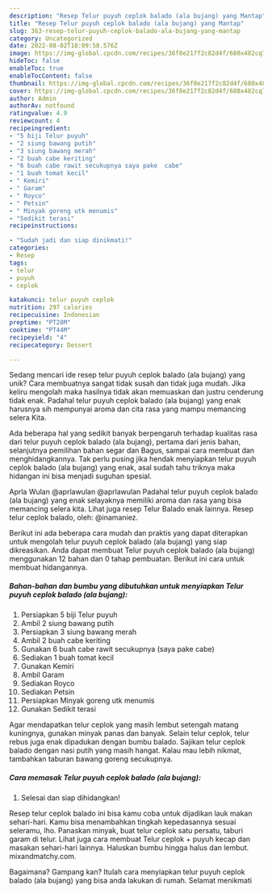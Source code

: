 ```yaml
---
description: "Resep Telur puyuh ceplok balado (ala bujang) yang Mantap"
title: "Resep Telur puyuh ceplok balado (ala bujang) yang Mantap"
slug: 363-resep-telur-puyuh-ceplok-balado-ala-bujang-yang-mantap
category: Uncategorized
date: 2022-08-02T18:09:58.576Z
image: https://img-global.cpcdn.com/recipes/36f8e217f2c82d4f/680x482cq70/telur-puyuh-ceplok-balado-ala-bujang-foto-resep-utama.jpg
hideToc: false
enableToc: true
enableTocContent: false
thumbnail: https://img-global.cpcdn.com/recipes/36f8e217f2c82d4f/680x482cq70/telur-puyuh-ceplok-balado-ala-bujang-foto-resep-utama.jpg
cover: https://img-global.cpcdn.com/recipes/36f8e217f2c82d4f/680x482cq70/telur-puyuh-ceplok-balado-ala-bujang-foto-resep-utama.jpg
author: Admin
authorAv: notfound
ratingvalue: 4.9
reviewcount: 4
recipeingredient:
- "5 biji Telur puyuh"
- "2 siung bawang putih"
- "3 siung bawang merah"
- "2 buah cabe keriting"
- "6 buah cabe rawit secukupnya saya pake  cabe"
- "1 buah tomat kecil"
- " Kemiri"
- " Garam"
- " Royco"
- " Petsin"
- " Minyak goreng utk menumis"
- "Sedikit terasi"
recipeinstructions:

- "Sudah jadi dan siap dinikmati!"
categories:
- Resep
tags:
- telur
- puyuh
- ceplok

katakunci: telur puyuh ceplok 
nutrition: 297 calories
recipecuisine: Indonesian
preptime: "PT28M"
cooktime: "PT44M"
recipeyield: "4"
recipecategory: Dessert

---
```





Sedang mencari ide resep telur puyuh ceplok balado (ala bujang) yang unik? Cara membuatnya sangat tidak susah dan tidak juga mudah. Jika keliru mengolah maka hasilnya tidak akan memuaskan dan justru cenderung tidak enak. Padahal telur puyuh ceplok balado (ala bujang) yang enak harusnya sih mempunyai aroma dan cita rasa yang mampu memancing selera Kita.





Ada beberapa hal yang sedikit banyak berpengaruh terhadap kualitas rasa dari telur puyuh ceplok balado (ala bujang), pertama dari jenis bahan, selanjutnya pemilihan bahan segar dan Bagus, sampai cara membuat dan menghidangkannya. Tak perlu pusing jika hendak menyiapkan telur puyuh ceplok balado (ala bujang) yang enak,      asal sudah tahu triknya maka hidangan ini bisa menjadi suguhan spesial.














Aprla Wulan @aprlawulan @aprlawulan Padahal telur puyuh ceplok balado (ala bujang) yang enak selayaknya memiliki aroma dan rasa yang bisa memancing selera kita. Lihat juga resep Telur Balado enak lainnya. Resep telur ceplok balado, oleh: @inamaniez.






Berikut ini ada beberapa cara mudah dan praktis yang dapat diterapkan untuk mengolah telur puyuh ceplok balado (ala bujang) yang siap dikreasikan. Anda dapat membuat Telur puyuh ceplok balado (ala bujang) menggunakan 12 bahan dan 0 tahap pembuatan. Berikut ini cara untuk membuat hidangannya.

<!--inarticleads1-->

##### Bahan-bahan dan bumbu yang dibutuhkan untuk menyiapkan Telur puyuh ceplok balado (ala bujang):

1. Persiapkan 5 biji Telur puyuh
1. Ambil 2 siung bawang putih
1. Persiapkan 3 siung bawang merah
1. Ambil 2 buah cabe keriting
1. Gunakan 6 buah cabe rawit secukupnya (saya pake  cabe)
1. Sediakan 1 buah tomat kecil
1. Gunakan  Kemiri
1. Ambil  Garam
1. Sediakan  Royco
1. Sediakan  Petsin
1. Persiapkan  Minyak goreng utk menumis
1. Gunakan Sedikit terasi


Agar mendapatkan telur ceplok yang masih lembut setengah matang kuningnya, gunakan minyak panas dan banyak. Selain telur ceplok, telur rebus juga enak dipadukan dengan bumbu balado. Sajikan telur ceplok balado dengan nasi putih yang masih hangat. Kalau mau lebih nikmat, tambahkan taburan bawang goreng secukupnya. 

<!--inarticleads2-->

##### Cara memasak Telur puyuh ceplok balado (ala bujang):


1. Selesai dan siap dihidangkan!

Resep telur ceplok balado ini bisa kamu coba untuk dijadikan lauk makan sehari-hari. Kamu bisa menambahkan tingkah kepedasannya sesuai seleramu, lho. Panaskan minyak, buat telur ceplok satu persatu, taburi garam di telur. Lihat juga cara membuat Telur ceplok + puyuh kecap dan masakan sehari-hari lainnya. Haluskan bumbu hingga halus dan lembut. mixandmatchy.com. 

Bagaimana? Gampang kan? Itulah cara menyiapkan telur puyuh ceplok balado (ala bujang) yang bisa anda lakukan di rumah. Selamat menikmati

